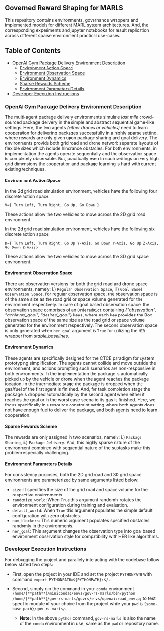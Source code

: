 ## Governed Reward Shaping for MARLS

This repository contains environments, governance wrappers and implemented models for different MARL system architectures.
And, the corresponding experiments and jupyter notebooks for result replication across different sparse environment practical use-cases.

## Table of Contents

* [OpenAI Gym Package Delivery Environment Description](#openai-gym-package-delivery-environment-description)
  * [Environment Action Space](#environment-action-space)
  * [Environment Observation Space](#environment-observation-space)
  * [Environment Dynamics](#environment-dynamics)
  * [Sparse Rewards Scheme](#sparse-rewards-scheme)
  * [Environment Parameters Details](#environment-parameters-details)
* [Developer Execution Instructions](#developer-execution-instructions)

### OpenAI Gym Package Delivery Environment Description

The multi-agent package delivery environments simulate _last mile_ crowd-sourced package delivery in the simple and abstract sequential game-like settings.
Here, the two agents _(either drones or vehicles)_ need to learn cooperation for delivering packages successfully in a highly sparse setting, where rewards are only given upon package sharing and goal delivery.
The environments provide both grid road and drone network separate layouts of flexible sizes which include hindrance obstacles.
For both environments, in implementation the agents operate sequentially and the observation space is completely observable.
But, practically even in such settings on very high grid dimensions the cooperation and package learning is hard with current existing techniques.

#### Environment Action Space
  
In the 2d grid road simulation environment, vehicles have the following four discrete action space:

`V={ Turn Left, Turn Right, Go Up, Go Down }`

These actions allow the two vehicles to move across the 2D grid road environment.

In the 2d grid road simulation environment, vehicles have the following six discrete action space:

`D={ Turn Left, Turn Right, Go Up Y-Axis, Go Down Y-Axis, Go Up Z-Axis, Go Down Z-Axis}`

These actions allow the two vehicles to move across the 3D grid space environment.
  
#### Environment Observation Space

There are observation versions for both the grid road and drone space environments, namely: i.) `Regular Observation Space`, ii.) `Goal Based Observation Space`.
For regular observation space, the observation space is of the same size as the road grid or space volume generated for the environment respectively.
In case of goal based observation space, the observation space comprises of an `OrderedDict` containing _{"observation", "achieved_goal", "desired_goal"}_ keys, where each key provides the Box observation space of the same size as the road grid or space volume generated for the environment respectively.
The second observation space is only generated when `her_goal` argument is `True` for utilizing the `HER` wrapper from _stable\_baselines_.

#### Environment Dynamics

These agents are specifically designed for the CTCE paradigm for system prototyping simplification.
The agents cannot collide and move outside the environment, and actions prompting such scenarios are non-responsive in both environments.
In the implementation the package is automatically picked up by the vehicle or drone when the agent reaches the package location.
In the intermediate stage the package is dropped when the gas/fuel of the first agent is finished.
And, for task completion stage the package is dropped automatically by the second agent when either it reaches the goal or in the worst case scenario its gas is finished.
Here, we focus specifically in a resource constraint setting where both agents does not have enough fuel to deliver the package, and both agents need to learn cooperation.
  
#### Sparse Rewards Scheme

The rewards are only assigned in two scenarios, namely: i.) `Package Sharing`, ii.) `Package Delivery`.
And, this highly sparse nature of the environment combined with sequential nature of the subtasks make this problem especially challenging.

#### Environment Parameters Details

For consistency purposes, both the 2D grid road and 3D grid space environments are parameterized by same arguments listed below:

* `size`: It specifies the size of the grid road and space volume for the respective environments.
* `randomize_world`: When `True` this argument randomly rotates the environment configuration during training and evaluation.
* `default_world`: When `True` this argument populates the simple default configuration with zero obstacles.
* `num_blockers`: This numeric argument populates specified obstacles randomly in the environments.
* `her_goal`: This argument changes the observation type into goal based environment observation style for compatibility with HER like algorithms.

### Developer Execution Instructions

For debugging the project and parallely interacting with the codebase follow below stated two steps:

* First, open the project in your IDE and set the project `PYTHONPATH` with command `export PYTHONPATH=${PYTHONPATH}:$/.`

* Second, simply run the command in your `conda` environment `/home/{**path**}/miniconda3/envs/gov-rs-marls/bin/python
/home/{**path**}/gov-rs-marls/govrs/envs/openai/road_env.py` to test specific module of your choice from the project while your `pwd` is `{some-base-path}/gov-rs-marls/`.
  * **Note:** In the above `python` command, `gov-rs-marls` is also the name of the `conda` environment in use, same as the `pwd` or repository name.
